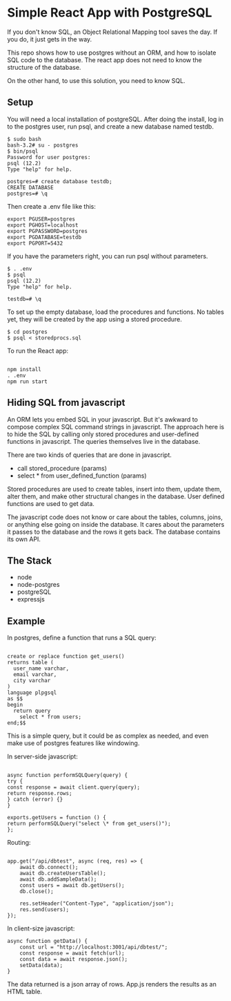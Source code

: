 # Simple React App with PostgreSQL

If you don't know SQL, an Object Relational Mapping tool saves the day. If you do, it just gets in the way.

This repo shows how to use postgres without an ORM, and how to isolate SQL code to the database. The react app does not need to know the structure of the database.

On the other hand, to use this solution, you need to know SQL.

## Setup

You will need a local installation of postgreSQL. After doing the install, log in to the postgres user, run psql, and create a new database named testdb.

```
$ sudo bash
bash-3.2# su - postgres
$ bin/psql
Password for user postgres:
psql (12.2)
Type "help" for help.

postgres=# create database testdb;
CREATE DATABASE
postgres=# \q
```

Then create a .env file like this:

```
export PGUSER=postgres
export PGHOST=localhost
export PGPASSWORD=postgres
export PGDATABASE=testdb
export PGPORT=5432
```

If you have the parameters right, you can run psql without parameters.

```
$ . .env
$ psql
psql (12.2)
Type "help" for help.

testdb=# \q
```

To set up the empty database, load the procedures and functions. No tables yet, they will be created by the app using a stored procedure.

```
$ cd postgres
$ psql < storedprocs.sql
```

To run the React app:

```

npm install
. .env
npm run start

```

## Hiding SQL from javascript

An ORM lets you embed SQL in your javascript. But it's awkward to compose complex SQL command strings in javascript. The approach here is to hide the SQL by calling only stored procedures and user-defined functions in javascript. The queries themselves live in the database.

There are two kinds of queries that are done in javascript.

- call stored_procedure (params)
- select \* from user_defined_function (params)

Stored procedures are used to create tables, insert into them, update them, alter them, and make other structural changes in the database. User defined functions are used to get data.

The javascript code does not know or care about the tables, columns, joins, or anything else going on inside the database. It cares about the parameters it passes to the database and the rows it gets back. The database contains its own API.

## The Stack

- node
- node-postgres
- postgreSQL
- expressjs

## Example

In postgres, define a function that runs a SQL query:

```

create or replace function get_users()
returns table (
  user_name varchar,
  email varchar,
  city varchar
)
language plpgsql
as $$
begin
  return query
    select * from users;
end;$$

```

This is a simple query, but it could be as complex as needed, and even make use of postgres features like windowing.

In server-side javascript:

```

async function performSQLQuery(query) {
try {
const response = await client.query(query);
return response.rows;
} catch (error) {}
}

exports.getUsers = function () {
return performSQLQuery("select \* from get_users()");
};

```

Routing:

```

app.get("/api/dbtest", async (req, res) => {
	await db.connect();
	await db.createUsersTable();
	await db.addSampleData();
	const users = await db.getUsers();
	db.close();

    res.setHeader("Content-Type", "application/json");
    res.send(users);
});

```

In client-size javascript:

```
async function getData() {
	const url = "http://localhost:3001/api/dbtest/";
	const response = await fetch(url);
	const data = await response.json();
	setData(data);
}
```

The data returned is a json array of rows. App.js renders the results as an HTML table.
